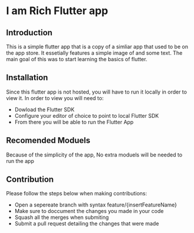 # I am Rich Flutter app

## Introduction
This is a simple flutter app that is a copy of a simliar app that used to be on the app store. It essetially features a simple image of and some text. The main goal of this was to start learning the basics of flutter.

## Installation
Since this flutter app is not hosted, you will have to run it locally in order to view it. In order to view you will need to:

- Dowload the Flutter SDK
- Configure your editor of choice to point to local Flutter SDK
- From there you will be able to run the Flutter App

## Recomended Moduels
Because of the simplicity of the app, No extra moduels will be needed to run the app

## Contribution
Please follow the steps below when making contributions:
- Open a sepereate branch with syntax feature/{insertFeatureName}
- Make sure to doccument the changes you made in your code
- Squash all the merges when submiting
- Submit a pull request detailing the changes that were made
